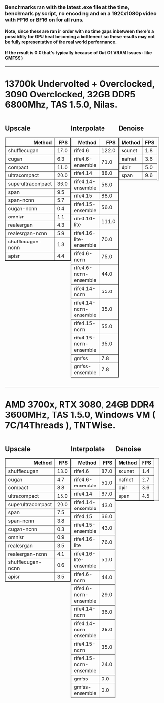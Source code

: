 ### Benchmarks ran with the latest .exe file at the time, benchmark.py script, no encoding and on a 1920x1080p video with FP16 or BF16 on for all runs.

#### Note, since these are ran in order with no time gaps inbetween there's a possibility for GPU heat becoming a bottleneck so these results may not be fully representative of the real world performance.

#### If the result is 0.0 that's typically because of Out Of VRAM Issues ( like GMFSS )
-------------------------------------------------------------------------------------------------------------

# 13700k Undervolted + Overclocked, 3090 Overclocked, 32GB DDR5 6800Mhz, TAS 1.5.0, Nilas.
<div style="display: flex; justify-content: space-between;">
<div style="flex: 1;">

## Upscale

<table border="1" class="dataframe">
  <thead>
    <tr style="text-align: right;">
      <th>Method</th>
      <th>FPS</th>
    </tr>
  </thead>
  <tbody>
    <tr>
      <td>shufflecugan</td>
      <td>17.0</td>
    </tr>
    <tr>
      <td>cugan</td>
      <td>6.3</td>
    </tr>
    <tr>
      <td>compact</td>
      <td>11.0</td>
    </tr>
    <tr>
      <td>ultracompact</td>
      <td>20.0</td>
    </tr>
    <tr>
      <td>superultracompact</td>
      <td>36.0</td>
    </tr>
    <tr>
      <td>span</td>
      <td>9.5</td>
    </tr>
    <tr>
      <td>span-ncnn</td>
      <td>5.7</td>
    </tr>
    <tr>
      <td>cugan-ncnn</td>
      <td>0.4</td>
    </tr>
    <tr>
      <td>omnisr</td>
      <td>1.1</td>
    </tr>
    <tr>
      <td>realesrgan</td>
      <td>4.3</td>
    </tr>
    <tr>
      <td>realesrgan-ncnn</td>
      <td>5.9</td>
    </tr>
    <tr>
      <td>shufflecugan-ncnn</td>
      <td>1.3</td>
    </tr>
    <tr>
      <td>apisr</td>
      <td>4.4</td>
    </tr>
  </tbody>
</table>

</div>
<div style="flex: 1;">

## Interpolate

<table border="1" class="dataframe">
  <thead>
    <tr style="text-align: right;">
      <th>Method</th>
      <th>FPS</th>
    </tr>
  </thead>
  <tbody>
    <tr>
      <td>rife4.6</td>
      <td>122.0</td>
    </tr>
    <tr>
      <td>rife4.6-ensemble</td>
      <td>71.0</td>
    </tr>
    <tr>
      <td>rife4.14</td>
      <td>88.0</td>
    </tr>
    <tr>
      <td>rife4.14-ensemble</td>
      <td>56.0</td>
    </tr>
    <tr>
      <td>rife4.15</td>
      <td>88.0</td>
    </tr>
    <tr>
      <td>rife4.15-ensemble</td>
      <td>56.0</td>
    </tr>
    <tr>
      <td>rife4.16-lite</td>
      <td>111.0</td>
    </tr>
    <tr>
      <td>rife4.16-lite-ensemble</td>
      <td>70.0</td>
    </tr>
    <tr>
      <td>rife4.6-ncnn</td>
      <td>75.0</td>
    </tr>
    <tr>
      <td>rife4.6-ncnn-ensemble</td>
      <td>44.0</td>
    </tr>
    <tr>
      <td>rife4.14-ncnn</td>
      <td>55.0</td>
    </tr>
    <tr>
      <td>rife4.14-ncnn-ensemble</td>
      <td>35.0</td>
    </tr>
    <tr>
      <td>rife4.15-ncnn</td>
      <td>55.0</td>
    </tr>
    <tr>
      <td>rife4.15-ncnn-ensemble</td>
      <td>35.0</td>
    </tr>
    <tr>
      <td>gmfss</td>
      <td>7.8</td>
    </tr>
    <tr>
      <td>gmfss-ensemble</td>
      <td>7.8</td>
    </tr>
  </tbody>
</table>

</div>
<div style="flex: 1;">

## Denoise

<table border="1" class="dataframe">
  <thead>
    <tr style="text-align: right;">
      <th>Method</th>
      <th>FPS</th>
    </tr>
  </thead>
  <tbody>
    <tr>
      <td>scunet</td>
      <td>1.8</td>
    </tr>
    <tr>
      <td>nafnet</td>
      <td>3.6</td>
    </tr>
    <tr>
      <td>dpir</td>
      <td>5.0</td>
    </tr>
    <tr>
      <td>span</td>
      <td>9.6</td>
    </tr>
  </tbody>
</table>

</div>
</div>


-------------------------------------------------------------------------------------------------------------

# AMD 3700x, RTX 3080, 24GB DDR4 3600MHz, TAS 1.5.0, Windows VM ( 7C/14Threads ), TNTWise.

<div style="display: flex; justify-content: space-between;">
<div style="flex: 1;">

## Upscale

<table border="1" class="dataframe">
  <thead>
    <tr style="text-align: right;">
      <th>Method</th>
      <th>FPS</th>
    </tr>
  </thead>
  <tbody>
    <tr>
      <td>shufflecugan</td>
      <td>13.0</td>
    </tr>
    <tr>
      <td>cugan</td>
      <td>4.7</td>
    </tr>
    <tr>
      <td>compact</td>
      <td>8.8</td>
    </tr>
    <tr>
      <td>ultracompact</td>
      <td>15.0</td>
    </tr>
    <tr>
      <td>superultracompact</td>
      <td>20.0</td>
    </tr>
    <tr>
      <td>span</td>
      <td>7.5</td>
    </tr>
    <tr>
      <td>span-ncnn</td>
      <td>3.8</td>
    </tr>
    <tr>
      <td>cugan-ncnn</td>
      <td>0.3</td>
    </tr>
    <tr>
      <td>omnisr</td>
      <td>0.9</td>
    </tr>
    <tr>
      <td>realesrgan</td>
      <td>3.5</td>
    </tr>
    <tr>
      <td>realesrgan-ncnn</td>
      <td>4.1</td>
    </tr>
    <tr>
      <td>shufflecugan-ncnn</td>
      <td>0.6</td>
    </tr>
    <tr>
      <td>apisr</td>
      <td>3.5</td>
    </tr>
  </tbody>
</table>

</div>
<div style="flex: 1;">

## Interpolate

<table border="1" class="dataframe">
  <thead>
    <tr style="text-align: right;">
      <th>Method</th>
      <th>FPS</th>
    </tr>
  </thead>
  <tbody>
    <tr>
      <td>rife4.6</td>
      <td>87.0</td>
    </tr>
    <tr>
      <td>rife4.6-ensemble</td>
      <td>51.0</td>
    </tr>
    <tr>
      <td>rife4.14</td>
      <td>67.0</td>
    </tr>
    <tr>
      <td>rife4.14-ensemble</td>
      <td>43.0</td>
    </tr>
    <tr>
      <td>rife4.15</td>
      <td>66.0</td>
    </tr>
    <tr>
      <td>rife4.15-ensemble</td>
      <td>43.0</td>
    </tr>
    <tr>
      <td>rife4.16-lite</td>
      <td>76.0</td>
    </tr>
    <tr>
      <td>rife4.16-lite-ensemble</td>
      <td>51.0</td>
    </tr>
    <tr>
      <td>rife4.6-ncnn</td>
      <td>44.0</td>
    </tr>
    <tr>
      <td>rife4.6-ncnn-ensemble</td>
      <td>29.0</td>
    </tr>
    <tr>
      <td>rife4.14-ncnn</td>
      <td>36.0</td>
    </tr>
    <tr>
      <td>rife4.14-ncnn-ensemble</td>
      <td>25.0</td>
    </tr>
    <tr>
      <td>rife4.15-ncnn</td>
      <td>35.0</td>
    </tr>
    <tr>
      <td>rife4.15-ncnn-ensemble</td>
      <td>24.0</td>
    </tr>
    <tr>
      <td>gmfss</td>
      <td>0.0</td>
    </tr>
    <tr>
      <td>gmfss-ensemble</td>
      <td>0.0</td>
    </tr>
  </tbody>
</table>

</div>
<div style="flex: 1;">

## Denoise

<table border="1" class="dataframe">
  <thead>
    <tr style="text-align: right;">
      <th>Method</th>
      <th>FPS</th>
    </tr>
  </thead>
  <tbody>
    <tr>
      <td>scunet</td>
      <td>1.4</td>
    </tr>
    <tr>
      <td>nafnet</td>
      <td>2.7</td>
    </tr>
    <tr>
      <td>dpir</td>
      <td>3.6</td>
    </tr>
    <tr>
      <td>span</td>
      <td>4.5</td>
    </tr>
  </tbody>
</table>

</div>
</div>
